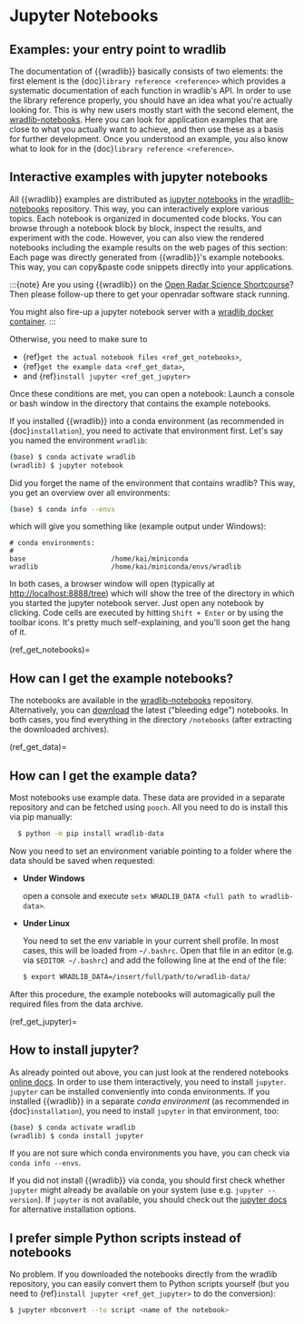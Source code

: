 # Jupyter Notebooks

## Examples: your entry point to wradlib

The documentation of {{wradlib}} basically consists of two elements: the first element is the {doc}`library reference <reference>` which provides a systematic documentation of each function in wradlib's API. In order to use the library reference properly, you should have an idea what you're actually looking for. This is why new users mostly start with the second element, the [wradlib-notebooks](https://github.com/wradlib/wradlib-notebooks). Here you can look for application examples that are close to what you actually want to achieve, and then use these as a basis for further development. Once you understood an example, you also know what to look for in the {doc}`library reference <reference>`.


## Interactive examples with jupyter notebooks

All {{wradlib}} examples are distributed as [jupyter notebooks](https://jupyter.org) in the [wradlib-notebooks](https://github.com/wradlib/wradlib-notebooks) repository. This way, you can interactively explore various topics. Each notebook is organized in documented code blocks. You can browse through a notebook block by block, inspect the results, and experiment with the code. However, you can also view the rendered notebooks including the example results on the web pages of this section: Each page was directly generated from {{wradlib}}'s example notebooks. This way, you can copy&paste code snippets directly into your applications.

:::{note}
Are you using {{wradlib}} on the [Open Radar Science Shortcourse](https://openradarscience.org/erad2022/)? Then please follow-up there to get your openradar software stack running.

You might also fire-up a jupyter notebook server with a [wradlib docker container](docker.md#jupyter-notebook-server).
:::

Otherwise, you need to make sure to

- {ref}`get the actual notebook files <ref_get_notebooks>`,
- {ref}`get the example data <ref_get_data>`,
- and {ref}`install jupyter <ref_get_jupyter>`

Once these conditions are met, you can open a notebook: Launch a console or bash window in the directory that contains the example notebooks.

If you installed {{wradlib}} into a conda environment (as recommended in {doc}`installation`),
you need to activate that environment first. Let's say you named the environment `wradlib`:

```bash
(base) $ conda activate wradlib
(wradlib) $ jupyter notebook
```

Did you forget the name of the environment that contains wradlib? This way, you get an overview over all environments:

```bash
(base) $ conda info --envs
```

which will give you something like (example output under Windows):

```
# conda environments:
#
base                     /home/kai/miniconda
wradlib                  /home/kai/miniconda/envs/wradlib
```

In both cases, a browser window will open (typically at [http://localhost:8888/tree](http://localhost:8888/tree)) which will show the tree of the directory in which you started the jupyter notebook server. Just open any notebook by clicking. Code cells are executed by hitting ``Shift + Enter`` or by using the toolbar icons. It's pretty much self-explaining, and you'll soon get the hang of it.

(ref_get_notebooks)=
## How can I get the example notebooks?

The notebooks are available in the [wradlib-notebooks](https://github.com/wradlib/wradlib-notebooks) repository. Alternatively, you can [download](https://codeload.github.com/wradlib/wradlib-notebooks/zip/main) the latest ("bleeding edge") notebooks. In both cases, you find everything in the directory ``/notebooks`` (after extracting the downloaded archives).


(ref_get_data)=
## How can I get the example data?

Most notebooks use example data. These data are provided in a separate repository and can be fetched using ``pooch``. All you need to do is install this via pip manually:

```bash
  $ python -m pip install wradlib-data
```

Now you need to set an environment variable pointing to a folder where the data should be saved when requested:

- **Under Windows**

  open a console and execute ``setx WRADLIB_DATA <full path to wradlib-data>``.

- **Under Linux**

  You need to set the env variable in your current shell profile. In most cases, this will be loaded from ``~/.bashrc``. Open that file in an editor (e.g. via ``$EDITOR ~/.bashrc``) and add the following line at the end of the file:
  ```bash
  $ export WRADLIB_DATA=/insert/full/path/to/wradlib-data/
  ```

After this procedure, the example notebooks will automagically pull the required files from the data archive.

(ref_get_jupyter)=
## How to install jupyter?

As already pointed out above, you can just look at the rendered notebooks [online docs](notebooks/overview.ipynb). In order to use them interactively, you need to install ``jupyter``. ``jupyter`` can be installed conveniently into conda environments. If you installed {{wradlib}} in a separate *conda environment* (as recommended in {doc}`installation`), you need to install ``jupyter`` in that environment, too:

```bash
(base) $ conda activate wradlib
(wradlib) $ conda install jupyter
```

If you are not sure which conda environments you have, you can check via ``conda info --envs``.

If you did not install {{wradlib}} via conda, you should first check whether ``jupyter`` might already be available on your system (use e.g. ``jupyter --version``). If ``jupyter`` is not available, you should check out the [jupyter docs](https://jupyter.readthedocs.io/en/latest/install.html) for alternative installation options.

## I prefer simple Python scripts instead of notebooks

No problem. If you downloaded the notebooks directly from the wradlib repository, you can easily convert them to Python scripts yourself (but you need to {ref}`install jupyter <ref_get_jupyter>` to do the conversion):

```bash
$ jupyter nbconvert --to script <name of the notebook>
```
